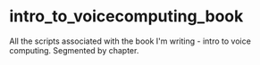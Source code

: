 # intro_to_voicecomputing_book
All the scripts associated with the book I'm writing - intro to voice computing. Segmented by chapter.
